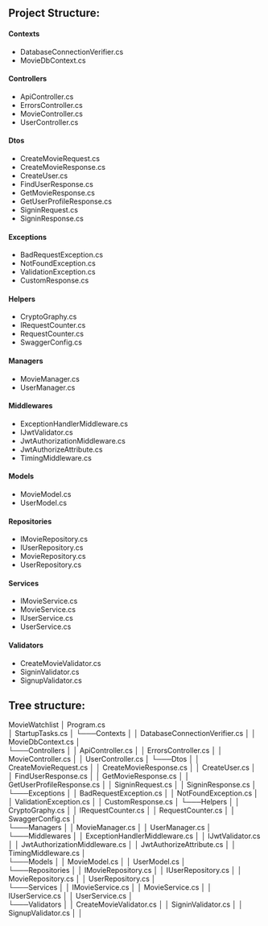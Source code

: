 ## Project Structure:

#### Contexts
* DatabaseConnectionVerifier.cs
* MovieDbContext.cs

#### Controllers
* ApiController.cs
* ErrorsController.cs
* MovieController.cs
* UserController.cs

#### Dtos
* CreateMovieRequest.cs
* CreateMovieResponse.cs
* CreateUser.cs
* FindUserResponse.cs
* GetMovieResponse.cs
* GetUserProfileResponse.cs
* SigninRequest.cs
* SigninResponse.cs

#### Exceptions
* BadRequestException.cs
* NotFoundException.cs
* ValidationException.cs
* CustomResponse.cs

#### Helpers
* CryptoGraphy.cs
* IRequestCounter.cs
* RequestCounter.cs
* SwaggerConfig.cs

#### Managers
* MovieManager.cs
* UserManager.cs

#### Middlewares
* ExceptionHandlerMiddleware.cs
* IJwtValidator.cs
* JwtAuthorizationMiddleware.cs
* JwtAuthorizeAttribute.cs
* TimingMiddleware.cs

#### Models
* MovieModel.cs
* UserModel.cs

#### Repositories
* IMovieRepository.cs
* IUserRepository.cs
* MovieRepository.cs
* UserRepository.cs

#### Services
* IMovieService.cs
* MovieService.cs
* IUserService.cs
* UserService.cs

#### Validators
* CreateMovieValidator.cs
* SigninValidator.cs
* SignupValidator.cs

## Tree structure:

MovieWatchlist
│  Program.cs<br>
│  StartupTasks.cs
│
└───Contexts
│  │  DatabaseConnectionVerifier.cs
│  │  MovieDbContext.cs
│  
└───Controllers
│  │  ApiController.cs
│  │  ErrorsController.cs
│  │  MovieController.cs
│  │  UserController.cs
│
└───Dtos
│  │  CreateMovieRequest.cs
│  │  CreateMovieResponse.cs
│  │  CreateUser.cs
│  │  FindUserResponse.cs
│  │  GetMovieResponse.cs
│  │  GetUserProfileResponse.cs
│  │  SigninRequest.cs
│  │  SigninResponse.cs
│
└───Exceptions
│  │  BadRequestException.cs
│  │  NotFoundException.cs
│  │  ValidationException.cs
│  │  CustomResponse.cs
│
└───Helpers
│  │  CryptoGraphy.cs
│  │  IRequestCounter.cs
│  │  RequestCounter.cs
│  │  SwaggerConfig.cs
│  
└───Managers
│  │  MovieManager.cs
│  │  UserManager.cs
│  
└───Middlewares
│  │  ExceptionHandlerMiddleware.cs
│  │  IJwtValidator.cs
│  │  JwtAuthorizationMiddleware.cs
│  │  JwtAuthorizeAttribute.cs
│  │  TimingMiddleware.cs
│  
└───Models
│  │  MovieModel.cs
│  │  UserModel.cs
│  
└───Repositories
│  │  IMovieRepository.cs
│  │  IUserRepository.cs
│  │  MovieRepository.cs
│  │  UserRepository.cs
│  
└───Services
│  │  IMovieService.cs
│  │  MovieService.cs
│  │  IUserService.cs
│  │  UserService.cs
│  
└───Validators
│  │  CreateMovieValidator.cs
│  │  SigninValidator.cs
│  │  SignupValidator.cs
│  │

